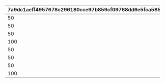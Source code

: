 |7a9dc1aeff4957678c296180cce97b859cf09768dd6e5fca585da2452488542b|275b1493adb98b78c50d539cb0404268d9b79a7be055ed88ce10dc642b881e6f|b5d7ccf8c5234dd18c6aa39807d8b66de986d3a2080d2fdc603d1a8fe7df319e|026c681fd38e7562a40640423e2dde1f4372b598eb69345abd30bb63e66b3811|119f8ee0a86055aecdd02739e56a4d072e0d6a930a0039742151fb9717019f86|85c981a5a9f36a419249a54f8a5e3eddf9d039f7d0965f65a22a783ef84f0bfd|0f5ab2c226740d379c0a73794e8095e2abbce498fd6cf26a7c1857b27378da4b|a71b7401a27762c24031308f996fdbe909f020347a611b5b5db0cd81433ab6ca|6dc903e9de41a6703b4b154dec80d0bb8906f17a2d9d038b684894ca56ea55f4|583c36a00955ab687eb1c519cef92bcdfb59bc625d5787dcad4a27abb4992b32|55cbd859c84f8b53b56b6edb4825bda9f250f91f7b76c33a73e19d12ae4d3dea|36d9e0a10e74ce88bc777540a80b9cbcff288c194526b6f40d7d8282ad1550c5|2d736ac3c01dd3b424ed195449d08a2d518f68ef84b831a32189e8668129b110|d3f014f0755b127604bb97d660f0268dd14f02183e2062d68c5f9608f909be0f|fbbafc6956783267e1f91b3e0a72b7f79511695ed5e006e79ffaa7828bba4613|eecc947e7ce5bbf814118eeedb5ed6901e4b2bf6af74928cb2c0af61961b59d4|
| --- | --- | --- | --- | --- | --- | --- | --- | --- | --- | --- | --- | --- | --- | --- | --- |
|50|91002|0|0|0|0|0|0|0|8|1001201|0|0|0|0|0|
|50|91002|0|0|0|0|0|0|0|8|1001202|0|0|0|0|0|
|50|91002|0|0|0|0|0|0|0|8|1001203|0|0|0|0|0|
|100|91002|0|0|0|0|0|0|0|8|1001204|0|0|0|0|0|
|50|91002|0|0|0|0|0|0|0|8|2001201|0|0|0|0|0|
|50|91002|0|0|0|0|0|0|0|8|2001202|0|0|0|0|0|
|50|91002|0|0|0|0|0|0|0|8|2001203|0|0|0|0|0|
|100|91002|0|0|0|0|0|0|0|8|2001204|0|0|0|0|0|